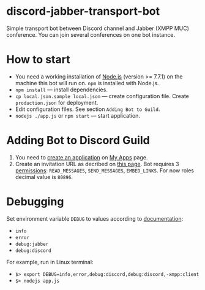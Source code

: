 # discord-jabber-transport-bot
Simple transport bot between Discord channel and Jabber (XMPP MUC) conference.
You can join several conferences on one bot instance.

# How to start
 - You need a working installation of [Node.js](https://nodejs.org) (version >= 7.7.1) on the machine this bot will run on. `npm` is installed with Node.js.
 - `npm install` — install dependencies.
 - `cp local.json.sample local.json` — create configuration file. Create `production.json` for deployment.
 - Edit configuration files. See section `Adding Bot to Guild`.
 - `nodejs ./app.js` or `npm start` — start application.
 
# Adding Bot to Discord Guild
 1. You need to [create an application](https://discordapp.com/developers/docs/topics/oauth2#bots) on [My Apps](https://discordapp.com/developers/applications/me) page.
 2. Create an invitation URL as decribed on [this page](https://discordapp.com/developers/docs/topics/oauth2#bot-authorization-flow).
 Bot requires 3 [permissions](https://discordapp.com/developers/docs/topics/permissions): `READ_MESSAGES`, `SEND_MESSAGES`, `EMBED_LINKS`. For now roles decimal value is `80896`.
 
# Debugging
Set environment variable `DEBUG` to values according to [documentation](https://github.com/visionmedia/debug/blob/master/README.md): 
 - `info`
 - `error`
 - `debug:jabber`
 - `debug:discord`
 
For example, run in Linux terminal: 
 - `$> export DEBUG=info,error,debug:discord,debug:discord,-xmpp:client`
 - `$> nodejs app.js`